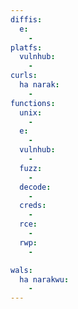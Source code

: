```yaml
---
diffis:
  e:
    -
platfs:
  vulnhub:
    -
curls:
  ha narak:
    -
functions:
  unix:
    -
  e:
    -
  vulnhub:
    -
  fuzz:
    -
  decode:
    -
  creds:
    -
  rce:
    -
  rwp:
    -

wals:
  ha narakwu:
    -
---
```

